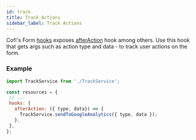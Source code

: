 ```yaml
---
id: track
title: Track Actions
sidebar_label: Track Actions
---
```


Cofi's Form [hooks](hooks.html) exposes [afterAction](hooks#afteraction) hook among others. 
Use this hook that gets args such as action type and data - to track user actions on the form.

### Example 

 ```javascript
 import TrackService from './TrackService';

const resources = {
  // ...
  hooks: {
    afterAction: ({ type, data}) => {
      TrackService.sendToGoogleAnalytics({ type, data });
    },
  },
};
 ```